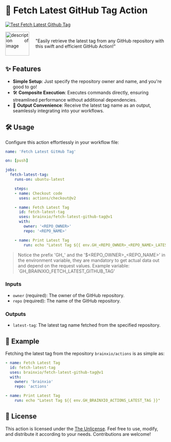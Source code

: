 # 🚀 Fetch Latest GitHub Tag Action

[![Test Fetch Latest Github Tag](https://github.com/BrainXio/fetch-latest-github-tag/actions/workflows/test-fetch-latest-github-tag.yml/badge.svg)](https://github.com/BrainXio/fetch-latest-github-tag/actions/workflows/test-fetch-latest-github-tag.yml)

<div style="display: flex; align-items: center;">
    <div style="flex-shrink: 0; margin-right: 20px; text-align: justify;">
        <img src="https://avatars.githubusercontent.com/u/168876326?s=200&v=4" alt="description of image" width="75" height="75">
    </div>
    <div>
        "Easily retrieve the latest tag from any GitHub repository with this swift and efficient GitHub Action!"
    </div>
</div>

## ✨ Features

- **Simple Setup**: Just specify the repository owner and name, and you're good to go!
- 🛠️ **Composite Execution**: Executes commands directly, ensuring streamlined performance without additional dependencies.
- 🎉 **Output Convenience**: Receive the latest tag name as an output, seamlessly integrating into your workflows.

## 🛠️ Usage

Configure this action effortlessly in your workflow file:

```yaml
name: 'Fetch Latest GitHub Tag'

on: [push]

jobs:
  fetch-latest-tag:
    runs-on: ubuntu-latest

    steps:
    - name: Checkout code
      uses: actions/checkout@v2

    - name: Fetch Latest Tag
      id: fetch-latest-tag
      uses: brainxio/fetch-latest-github-tag@v1
      with:
        owner: '<REPO_OWNER>'
        repo: '<REPO_NAME>'

    - name: Print Latest Tag
        run: echo "Latest Tag ${{ env.GH_<REPO_OWNER>_<REPO_NAME>_LATEST_TAG }}"
```

> Notice the prefix 'GH_' and the '$<REPO_OWNER>_<REPO_NAME>' in the environment variable, they are mandatory to get actual data out and depend on the request values. Example variable: `GH_BRAINXIO_FETCH_LATEST_GITHUB_TAG' 

### Inputs

- `owner` (required): The owner of the GitHub repository.
- `repo` (required): The name of the GitHub repository.

### Outputs

- `latest-tag`: The latest tag name fetched from the specified repository.

## 🌟 Example

Fetching the latest tag from the repository `brainxio/actions` is as simple as:

```yaml
- name: Fetch Latest Tag
  id: fetch-latest-tag
  uses: brainxio/fetch-latest-github-tag@v1
  with:
    owner: 'brainxio'
    repo: 'actions'

- name: Print Latest Tag
    run: echo "Latest Tag ${{ env.GH_BRAINXIO_ACTIONS_LATEST_TAG }}"
```

## 📝 License

This action is licensed under the [The Unlicense](LICENSE). Feel free to use, modify, and distribute it according to your needs. Contributions are welcome!
